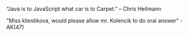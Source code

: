 “Java is to JavaScript what car is to Carpet.” – Chris Heilmann

"Miss kliestikova, would please allow mr. Kolencik to do oral answer" - AK(47)